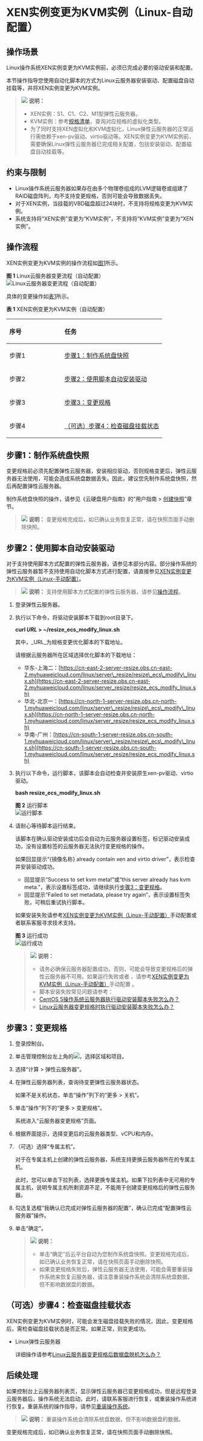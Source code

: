 # XEN实例变更为KVM实例（Linux-自动配置）<a name="ZH-CN_TOPIC_0120890833"></a>

## 操作场景<a name="section9265624184119"></a>

Linux操作系统XEN实例变更为KVM实例前，必须已完成必要的驱动安装和配置。

本节操作指导您使用自动化脚本的方式为Linux云服务器安装驱动、配置磁盘自动挂载等，并将XEN实例变更为KVM实例。

>![](public_sys-resources/icon-note.gif) **说明：** 
>-   XEN实例：S1、C1、C2、M1型弹性云服务器。
>-   KVM实例：参考[规格清单](https://support.huaweicloud.com/productdesc-ecs/zh-cn_topic_0159822360.html)，查询对应规格的虚拟化类型。
>-   为了同时支持XEN虚拟化和KVM虚拟化，Linux弹性云服务器的正常运行需依赖于xen-pv驱动、virtio驱动等。XEN实例变更为KVM实例前，需要确保Linux弹性云服务器已完成相关配置，包括安装驱动、配置磁盘自动挂载等。

## 约束与限制<a name="section32289014501"></a>

-   Linux操作系统云服务器如果存在由多个物理卷组成的LVM逻辑卷或组建了RAID磁盘阵列，均不支持变更规格，否则可能会导致数据丢失。
-   对于XEN实例，当挂载的VBD磁盘超过24块时，不支持将规格变更为KVM实例。
-   系统支持将“XEN实例”变更为“KVM实例”，不支持将“KVM实例”变更为“XEN实例”。

## 操作流程<a name="section117911026122211"></a>

XEN实例变更为KVM实例的操作流程如[图1](#fig11687951132115)所示。

**图 1**  Linux云服务器变更流程（自动配置）<a name="fig11687951132115"></a>  
![](figures/Linux云服务器变更流程（自动配置）.png "Linux云服务器变更流程（自动配置）")

具体的变更操作如[表1](#table128603262223)所示。

**表 1**  XEN实例变更为KVM实例（自动配置）

<a name="table128603262223"></a>
<table><thead align="left"><tr id="row198591826152211"><th class="cellrowborder" valign="top" width="35.4%" id="mcps1.2.3.1.1"><p id="p485942616225"><a name="p485942616225"></a><a name="p485942616225"></a>序号</p>
</th>
<th class="cellrowborder" valign="top" width="64.60000000000001%" id="mcps1.2.3.1.2"><p id="p2859142615221"><a name="p2859142615221"></a><a name="p2859142615221"></a>任务</p>
</th>
</tr>
</thead>
<tbody><tr id="row108591226182214"><td class="cellrowborder" valign="top" width="35.4%" headers="mcps1.2.3.1.1 "><p id="p1859122642211"><a name="p1859122642211"></a><a name="p1859122642211"></a>步骤1</p>
</td>
<td class="cellrowborder" valign="top" width="64.60000000000001%" headers="mcps1.2.3.1.2 "><p id="p38251015301"><a name="p38251015301"></a><a name="p38251015301"></a><a href="#section15236154665218">步骤1：制作系统盘快照</a></p>
</td>
</tr>
<tr id="row18859122662211"><td class="cellrowborder" valign="top" width="35.4%" headers="mcps1.2.3.1.1 "><p id="p16859122620224"><a name="p16859122620224"></a><a name="p16859122620224"></a>步骤2</p>
</td>
<td class="cellrowborder" valign="top" width="64.60000000000001%" headers="mcps1.2.3.1.2 "><p id="p5859126132217"><a name="p5859126132217"></a><a name="p5859126132217"></a><a href="#section2599649145513">步骤2：使用脚本自动安装驱动</a></p>
</td>
</tr>
<tr id="row19859122619222"><td class="cellrowborder" valign="top" width="35.4%" headers="mcps1.2.3.1.1 "><p id="p1859162610226"><a name="p1859162610226"></a><a name="p1859162610226"></a>步骤3</p>
</td>
<td class="cellrowborder" valign="top" width="64.60000000000001%" headers="mcps1.2.3.1.2 "><p id="p38591626152216"><a name="p38591626152216"></a><a name="p38591626152216"></a><a href="#section1815152131917">步骤3：变更规格</a></p>
</td>
</tr>
<tr id="row1186042632210"><td class="cellrowborder" valign="top" width="35.4%" headers="mcps1.2.3.1.1 "><p id="p585916261226"><a name="p585916261226"></a><a name="p585916261226"></a>步骤4</p>
</td>
<td class="cellrowborder" valign="top" width="64.60000000000001%" headers="mcps1.2.3.1.2 "><p id="p685922613229"><a name="p685922613229"></a><a name="p685922613229"></a><a href="#section2625525131519">（可选）步骤4：检查磁盘挂载状态</a></p>
</td>
</tr>
</tbody>
</table>

## 步骤1：制作系统盘快照<a name="section15236154665218"></a>

变更规格前必须先配置弹性云服务器，安装相应驱动，否则规格变更后，弹性云服务器无法使用，可能会造成系统盘数据丢失。因此，建议您先制作系统盘快照，然后再配置弹性云服务器。

制作系统盘快照的操作，请参见《云硬盘用户指南》的“用户指南 \>  [创建快照](https://support.huaweicloud.com/usermanual-evs/zh-cn_topic_0066615262.html)”章节。

>![](public_sys-resources/icon-note.gif) **说明：** 
>变更规格完成后，如已确认业务恢复正常，请在快照页面手动删除快照。

## 步骤2：使用脚本自动安装驱动<a name="section2599649145513"></a>

对于支持使用脚本方式配置的弹性云服务器，请参见本部分内容。部分操作系统的弹性云服务器暂不支持使用自动化脚本方式进行配置，请直接参见[XEN实例变更为KVM实例（Linux-手动配置）](XEN实例变更为KVM实例（Linux-手动配置）.md)。

>![](public_sys-resources/icon-note.gif) **说明：** 
>支持使用脚本方式配置的弹性云服务器，请参见[操作流程](#section117911026122211)。

1.  登录弹性云服务器。
2.  执行以下命令，将驱动安装脚本下载到root目录下。

    **curl  _URL_  \> \~/resize\_ecs\_modify\_linux.sh**

    其中，_URL_为规格变更优化脚本的下载地址。

    请根据云服务器所在区域选择优化脚本的下载地址：

    -   华东-上海二：[https://cn-east-2-server-resize.obs.cn-east-2.myhuaweicloud.com/linux/server\_resize/resize\_ecs\_modify\_linux.sh](https://cn-east-2-server-resize.obs.cn-east-2.myhuaweicloud.com/linux/server_resize/resize_ecs_modify_linux.sh)
    -   华北-北京一：[https://cn-north-1-server-resize.obs.cn-north-1.myhuaweicloud.com/linux/server\_resize/resize\_ecs\_modify\_linux.sh](https://cn-north-1-server-resize.obs.cn-north-1.myhuaweicloud.com/linux/server_resize/resize_ecs_modify_linux.sh)
    -   华南-广州：[https://cn-south-1-server-resize.obs.cn-south-1.myhuaweicloud.com/linux/server\_resize/resize\_ecs\_modify\_linux.sh](https://cn-south-1-server-resize.obs.cn-south-1.myhuaweicloud.com/linux/server_resize/resize_ecs_modify_linux.sh)

3.  执行以下命令，运行脚本，该脚本会自动检查并安装原生xen-pv驱动、virtio驱动。

    **bash resize\_ecs\_modify\_linux.sh**

    **图 2**  运行脚本<a name="fig1527312381829"></a>  
    ![](figures/运行脚本.png "运行脚本")

4.  请耐心等待脚本运行结束。

    该脚本在确认驱动安装成功后会自动为云服务器设置标签，标记驱动安装成功，没有设置标签的云服务器无法执行变更规格的操作。

    如果回显提示“\{镜像名称\} already contain xen and virtio driver”，表示检查并安装驱动成功。

    -   回显提示“Success to set kvm meta!”或“this server already has kvm meta.”，表示设置标签成功，请继续执行[步骤3：变更规格](#section1815152131917)。
    -   回显提示“Failed to set metadata, please try again”，表示设置标签失败，可稍后重试执行脚本。

    如果安装失败请参考[XEN实例变更为KVM实例（Linux-手动配置）](XEN实例变更为KVM实例（Linux-手动配置）.md)手动配置或者联系客服寻求技术支持。

    **图 3**  运行成功<a name="fig9795159121612"></a>  
    ![](figures/运行成功.png "运行成功")

    >![](public_sys-resources/icon-note.gif) **说明：** 
    >-   请务必确保云服务器配置成功，否则，可能会导致变更规格后的弹性云服务器不可用。如果运行失败或者 ，请参考[XEN实例变更为KVM实例（Linux-手动配置）](XEN实例变更为KVM实例（Linux-手动配置）.md)手动配置 。
    >-   脚本安装失败常见问题请参考：
    >    -   [CentOS 5操作系统云服务器执行驱动安装脚本失败怎么办？](https://support.huaweicloud.com/ecs_faq/ecs_faq_0616.html)
    >    -   [Linux云服务器变更规格时执行驱动安装脚本失败怎么办？](https://support.huaweicloud.com/ecs_faq/ecs_faq_0617.html)


## 步骤3：变更规格<a name="section1815152131917"></a>

1.  登录控制台。
2.  单击管理控制台左上角的![](figures/icon-region.png)，选择区域和项目。
3.  选择“计算 \> 弹性云服务器”。
4.  在弹性云服务器列表，查询待变更弹性云服务器状态。

    如果不是关机状态，单击“操作”列下的“更多 \> 关机”。

5.  单击“操作”列下的“更多 \> 变更规格”。

    系统进入“云服务器变更规格”页面。

6.  根据界面提示，选择变更后的云服务器类型、vCPU和内存。
7.  （可选）选择“专属主机”。

    对于在专属主机上创建的弹性云服务器，系统支持更换云服务器所在的专属主机。

    此时，您可以单击下拉列表，选择更换专属主机。如果下拉列表中无可用的专属主机，说明专属主机所剩资源不足，不能用于创建变更规格后的弹性云服务器。

8.  勾选复选框“我确认已完成对弹性云服务器的配置”，确认已完成“配置弹性云服务器”操作。
9.  单击“确定”。

    >![](public_sys-resources/icon-note.gif) **说明：** 
    >-   单击“确定”后云平台自动为您制作系统盘快照。变更规格完成后，如已确认业务恢复正常，请在快照页面手动删除快照。
    >-   如果变更规格失败后，弹性云服务器无法使用，可能会需要重装操作系统来恢复云服务器，请注意重装操作系统会清除系统盘数据，但不影响数据盘的数据。


## （可选）步骤4：检查磁盘挂载状态<a name="section2625525131519"></a>

XEN实例变更为KVM实例时，可能会发生磁盘挂载失败的情况，因此，变更规格后，需检查磁盘挂载状态是否正常。如果正常，则变更成功。

-   Linux弹性云服务器

    详细操作请参考[Linux云服务器变更规格后数据盘脱机怎么办？](https://support.huaweicloud.com/ecs_faq/ecs_faq_0619.html)


## 后续处理<a name="section7460163511720"></a>

如果控制台上云服务器列表页，显示弹性云服务器已变更规格成功，但是远程登录云服务器后，操作系统无法启动，此时，请联系客服进行恢复，或重装操作系统进行恢复。重装系统的操作指导，请参见[重装操作系统](重装操作系统.md)。

>![](public_sys-resources/icon-note.gif) **说明：** 
>重装操作系统会清除系统盘数据，但不影响数据盘的数据。

变更规格完成后，如已确认业务恢复正常，请在快照页面手动删除快照。

